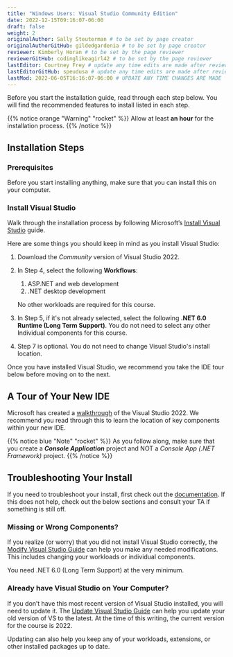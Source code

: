 ```yaml
---
title: "Windows Users: Visual Studio Community Edition"
date: 2022-12-15T09:16:07-06:00
draft: false
weight: 2
originalAuthor: Sally Steuterman # to be set by page creator
originalAuthorGitHub: gildedgardenia # to be set by page creator
reviewer: Kimberly Horan # to be set by the page reviewer
reviewerGitHub: codinglikeagirl42 # to be set by the page reviewer
lastEditor: Courtney Frey # update any time edits are made after review
lastEditorGitHub: speudusa # update any time edits are made after review
lastMod: 2022-06-05T16:16:07-06:00 # UPDATE ANY TIME CHANGES ARE MADE
---
```


Before you start the installation guide, read through each step below. You will find the recommended features to install listed in each step.

{{% notice orange "Warning" "rocket" %}}
Allow at least **an hour** for the installation process.
{{% /notice %}}

## Installation Steps

### Prerequisites

Before you start installing anything, make sure that you can install this on your computer.

### Install Visual Studio

Walk through the installation process by following Microsoft’s [Install Visual Studio](https://learn.microsoft.com/en-us/visualstudio/install/install-visual-studio?view=vs-2022) guide.

Here are some things you should keep in mind as you install Visual Studio:

1. Download the *Community* version of Visual Studio 2022.
1. In Step 4, select the following **Workflows**: 
   1. ASP.NET and web development
   1. .NET desktop development

   No other workloads are required for this course. 

1. In Step 5, if it's not already selected, select the following **.NET 6.0 Runtime (Long Term Support)**. You do not need to select any other Individual components for this course.

1. Step 7 is optional. You do not need to change Visual Studio's install location.

Once you have installed Visual Studio, we recommend you take the IDE tour below before moving on to the next. 

## A Tour of Your New IDE

Microsoft has created a [walkthrough](https://learn.microsoft.com/en-us/visualstudio/ide/quickstart-ide-orientation?view=vs-2022) of the Visual Studio 2022. We recommend you read through this to learn the location of key components within your new IDE.

{{% notice blue "Note" "rocket" %}} 
 As you follow along, make sure that you create a **_Console Application_** project and NOT a _Console App (.NET Framework)_ project.
{{% /notice %}}

## Troubleshooting Your Install

If you need to troubleshoot your install, first check out the [documentation](https://learn.microsoft.com/en-us/visualstudio/install/troubleshooting-installation-issues?view=vs-2022). If this does not help, check out the below sections and consult your TA if something is still off.

### Missing or Wrong Components?

If you realize (or worry) that you did not install Visual Studio correctly, the [Modify Visual Studio Guide](https://learn.microsoft.com/en-us/visualstudio/install/modify-visual-studio?view=vs-2022) can help you make any needed modifications. This includes changing your workloads or individual components.

You need .NET 6.0 (Long Term Support) at the very minimum.
 
### Already have Visual Studio on Your Computer?

If you don’t have this most recent version of Visual Studio installed, you will need to update it. The [Update Visual Studio Guide](https://learn.microsoft.com/en-us/visualstudio/install/update-visual-studio?view=vs-2022) can help you update your old version of VS to the latest. At the time of this writing, the current version for the course is 2022.

Updating can also help you keep any of your workloads, extensions, or other installed packages up to date.

